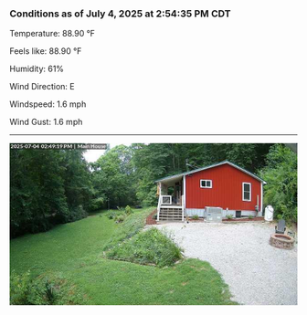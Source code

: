 ### Conditions as of July 4, 2025 at 2:54:35 PM CDT 

Temperature: 88.90 &deg;F

Feels like: 88.90 &deg;F

Humidity: 61%

Wind Direction: E

Windspeed: 1.6 mph

Wind Gust: 1.6 mph

---

<img src="./images/latest.jpeg"/>


